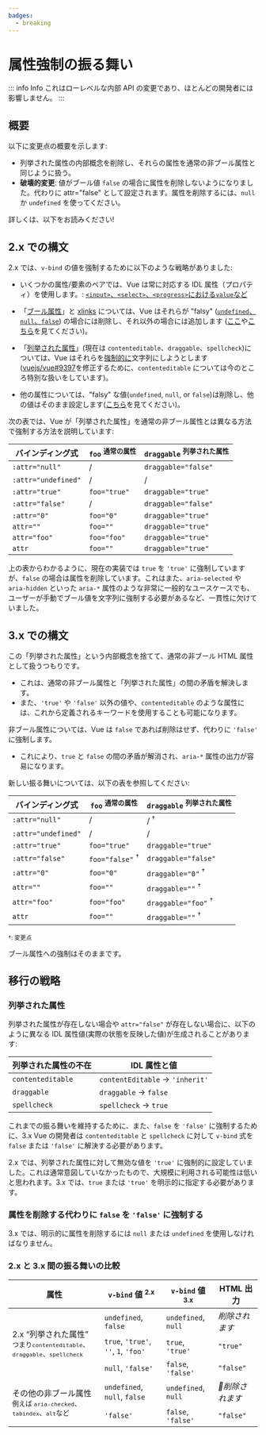 ```yaml
---
badges:
  - breaking
---
```


# 属性強制の振る舞い <MigrationBadges :badges="$frontmatter.badges" />

::: info Info
これはローレベルな内部 API の変更であり、ほとんどの開発者には影響しません。
:::

## 概要

以下に変更点の概要を示します:

- 列挙された属性の内部概念を削除し、それらの属性を通常の非ブール属性と同じように扱う。
- **破壊的変更**: 値がブール値 `false` の場合に属性を削除しないようになりました。代わりに attr="false" として設定されます。属性を削除するには、`null` か `undefined` を使ってください。

詳しくは、以下をお読みください!

## 2.x での構文

2.x では、`v-bind` の値を強制するために以下のような戦略がありました:

- いくつかの属性/要素のペアでは、Vue は常に対応する IDL 属性（プロパティ）を使用します。: [`<input>`、`<select>`、`<progress>`における`value`など](https://github.com/vuejs/vue/blob/bad3c326a3f8b8e0d3bcf07917dc0adf97c32351/src/platforms/web/util/attrs.js#L11-L18)

- 「[ブール属性](https://github.com/vuejs/vue/blob/bad3c326a3f8b8e0d3bcf07917dc0adf97c32351/src/platforms/web/util/attrs.js#L33-L40)」と [xlinks](https://github.com/vuejs/vue/blob/bad3c326a3f8b8e0d3bcf07917dc0adf97c32351/src/platforms/web/util/attrs.js#L44-L46) については、Vue はそれらが "falsy" ([`undefined`、`null`、`false`](https://github.com/vuejs/vue/blob/bad3c326a3f8b8e0d3bcf07917dc0adf97c32351/src/platforms/web/util/attrs.js#L52-L54)) の場合には削除し、それ以外の場合には追加します ([ここ](https://github.com/vuejs/vue/blob/bad3c326a3f8b8e0d3bcf07917dc0adf97c32351/src/platforms/web/runtime/modules/attrs.js#L66-L77)や[こちら](https://github.com/vuejs/vue/blob/bad3c326a3f8b8e0d3bcf07917dc0adf97c32351/src/platforms/web/runtime/modules/attrs.js#L81-L85)を見てください)。

- 「[列挙された属性](https://github.com/vuejs/vue/blob/bad3c326a3f8b8e0d3bcf07917dc0adf97c32351/src/platforms/web/util/attrs.js#L20)」(現在は `contenteditable`、`draggable`、`spellcheck`)については、Vue はそれらを[強制的に](https://github.com/vuejs/vue/blob/bad3c326a3f8b8e0d3bcf07917dc0adf97c32351/src/platforms/web/util/attrs.js#L24-L31)文字列にしようとします ([vuejs/vue#9397](https://github.com/vuejs/vue/issues/9397)を修正するために、`contenteditable` については今のところ特別な扱いをしています)。

- 他の属性については、"falsy" な値(`undefined`, `null`, or `false`)は削除し、他の値はそのまま設定します([こちら](https://github.com/vuejs/vue/blob/bad3c326a3f8b8e0d3bcf07917dc0adf97c32351/src/platforms/web/runtime/modules/attrs.js#L92-L113)を見てください)。

次の表では、Vue が「列挙された属性」を通常の非ブール属性とは異なる方法で強制する方法を説明しています:

| バインディング式    | `foo` <sup>通常の属性</sup> | `draggable` <sup>列挙された属性</sup> |
| ------------------- | --------------------------- | ------------------------------------- |
| `:attr="null"`      | /                           | `draggable="false"`                   |
| `:attr="undefined"` | /                           | /                                     |
| `:attr="true"`      | `foo="true"`                | `draggable="true"`                    |
| `:attr="false"`     | /                           | `draggable="false"`                   |
| `:attr="0"`         | `foo="0"`                   | `draggable="true"`                    |
| `attr=""`           | `foo=""`                    | `draggable="true"`                    |
| `attr="foo"`        | `foo="foo"`                 | `draggable="true"`                    |
| `attr`              | `foo=""`                    | `draggable="true"`                    |

上の表からわかるように、現在の実装では `true` を `'true'` に強制していますが、`false` の場合は属性を削除しています。これはまた、`aria-selected` や `aria-hidden` といった `aria-*` 属性のような非常に一般的なユースケースでも、ユーザーが手動でブール値を文字列に強制する必要があるなど、一貫性に欠けていました。

## 3.x での構文

この「列挙された属性」という内部概念を捨てて、通常の非ブール HTML 属性として扱うつもりです。

- これは、通常の非ブール属性と「列挙された属性」の間の矛盾を解決します。
- また、`'true'` や `'false'` 以外の値や、`contenteditable` のような属性には、これから定義されるキーワードを使用することも可能になります。

非ブール属性については、Vue は `false` であれば削除はせず、代わりに `'false'` に強制します。

- これにより、`true` と `false` の間の矛盾が解消され、`aria-*` 属性の出力が容易になります。

新しい振る舞いについては、以下の表を参照してください:

| バインディング式    | `foo` <sup>通常の属性</sup> | `draggable` <sup>列挙された属性</sup> |
| ------------------- | --------------------------- | ------------------------------------- |
| `:attr="null"`      | /                           | / <sup>†</sup>                        |
| `:attr="undefined"` | /                           | /                                     |
| `:attr="true"`      | `foo="true"`                | `draggable="true"`                    |
| `:attr="false"`     | `foo="false"` <sup>†</sup>  | `draggable="false"`                   |
| `:attr="0"`         | `foo="0"`                   | `draggable="0"` <sup>†</sup>          |
| `attr=""`           | `foo=""`                    | `draggable=""` <sup>†</sup>           |
| `attr="foo"`        | `foo="foo"`                 | `draggable="foo"` <sup>†</sup>        |
| `attr`              | `foo=""`                    | `draggable=""` <sup>†</sup>           |

<small>†: 変更点</small>

ブール属性への強制はそのままです。

## 移行の戦略

### 列挙された属性

列挙された属性が存在しない場合や `attr="false"` が存在しない場合に、以下のように異なる IDL 属性値(実際の状態を反映した値)が生成されることがあります:

| 列挙された属性の不在 | IDL 属性と値                         |
| -------------------- | ------------------------------------ |
| `contenteditable`    | `contentEditable` &rarr; `'inherit'` |
| `draggable`          | `draggable` &rarr; `false`           |
| `spellcheck`         | `spellcheck` &rarr; `true`           |

これまでの振る舞いを維持するために、また、`false` を `'false'` に強制するために、3.x Vue の開発者は `contenteditable` と `spellcheck` に対して `v-bind` 式を `false` または `'false'` に解決する必要があります。

2.x では、列挙された属性に対して無効な値を `'true'` に強制的に設定していました。これは通常意図していなかったもので、大規模に利用される可能性は低いと思われます。3.x では、`true` または `'true'` を明示的に指定する必要があります。

### 属性を削除する代わりに `false` を `'false'` に強制する

3.x では、明示的に属性を削除するには `null` または `undefined` を使用しなければなりません。

### 2.x と 3.x 間の振る舞いの比較

<table>
  <thead>
    <tr>
      <th>属性</th>
      <th><code>v-bind</code> 値 <sup>2.x</sup></th>
      <th><code>v-bind</code> 値 <sup>3.x</sup></th>
      <th>HTML 出力</th>
    </tr>
  </thead>
  <tbody>
    <tr>
      <td rowspan="3">2.x “列挙された属性”<br><small>つまり<code>contenteditable</code>、<code>draggable</code>、<code>spellcheck</code></small></td>
      <td><code>undefined</code>, <code>false</code></td>
      <td><code>undefined</code>, <code>null</code></td>
      <td><i>削除されます</i></td>
    </tr>
    <tr>
      <td>
        <code>true</code>, <code>'true'</code>, <code>''</code>, <code>1</code>,
        <code>'foo'</code>
      </td>
      <td><code>true</code>, <code>'true'</code></td>
      <td><code>"true"</code></td>
    </tr>
    <tr>
      <td><code>null</code>, <code>'false'</code></td>
      <td><code>false</code>, <code>'false'</code></td>
      <td><code>"false"</code></td>
    </tr>
    <tr>
      <td rowspan="2">その他の非ブール属性<br><small>例えば 
      <code>aria-checked</code>、<code>tabindex</code>、<code>alt</code>など</small></td>
      <td><code>undefined</code>, <code>null</code>, <code>false</code></td>
      <td><code>undefined</code>, <code>null</code></td>
      <td><i>削除されます</i></td>
    </tr>
    <tr>
      <td><code>'false'</code></td>
      <td><code>false</code>, <code>'false'</code></td>
      <td><code>"false"</code></td>
    </tr>
  </tbody>
</table>

